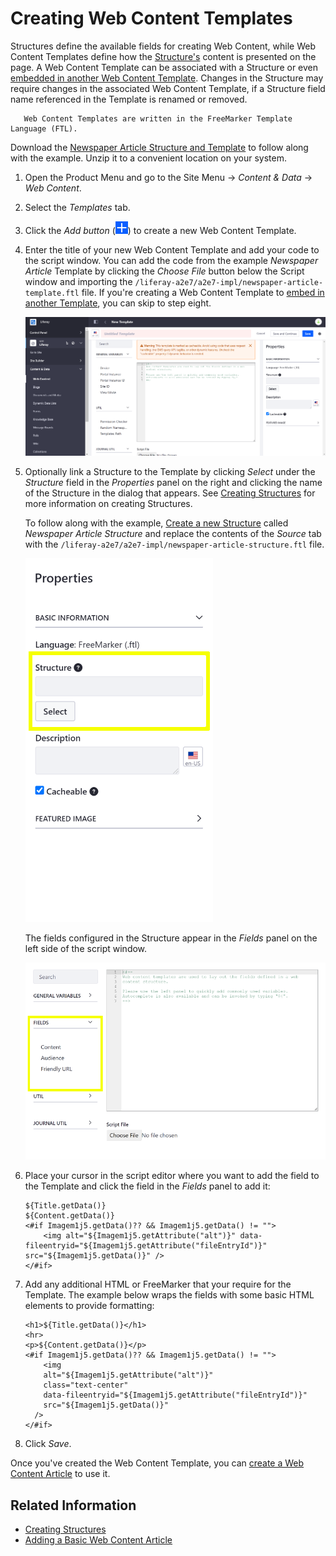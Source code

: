 # Creating Web Content Templates

Structures define the available fields for creating Web Content, while Web Content Templates define how the [Structure's](../web-content-structures/creating-structures.md) content is presented on the page. A Web Content Template can be associated with a Structure or even [embedded in another Web Content Template](./advanced-web-content-templates/embedding-web-content-templates.md). Changes in the Structure may require changes in the associated Web Content Template, if a Structure field name referenced in the Template is renamed or removed.

```note::
   Web Content Templates are written in the FreeMarker Template Language (FTL).
```

Download the [Newspaper Article Structure and Template](/dxp/7.x/en/content-authoring-and-management/web-content/user-guide/web-content-templates/creating-web-content-templates/liferay-a2e7.zip) to follow along with the example. Unzip it to a convenient location on your system. 

1. Open the Product Menu and go to the Site Menu &rarr; *Content & Data* &rarr; *Web Content*.
1. Select the *Templates* tab.
1. Click the *Add button* (![Add Template](../../../../images/icon-add.png)) to create a new Web Content Template.
1. Enter the title of your new Web Content Template and add your code to the script window. You can add the code from the example *Newspaper Article* Template by clicking the *Choose File* button below the Script window and importing the `/liferay-a2e7/a2e7-impl/newspaper-article-template.ftl` file. If you're creating a Web Content Template to [embed in another Template](./advanced-web-content-templates/embedding-web-content-templates.md), you can skip to step eight.

   ![Add your template code (FreeMarker) to the script window.](./creating-web-content-templates/images/01.png)

1. Optionally link a Structure to the Template by clicking *Select* under the *Structure* field in the *Properties* panel on the right and clicking the name of the Structure in the dialog that appears. See [Creating Structures](../web-content-structures/creating-structures.md) for more information on creating Structures.

   To follow along with the example, [Create a new Structure](../web-content-structures/creating-structures.md) called *Newspaper Article Structure* and replace the contents of the *Source* tab with the `/liferay-a2e7/a2e7-impl/newspaper-article-structure.ftl` file.
 
   ![You can link the Template to a Structure through the Properties panel.](./creating-web-content-templates/images/02.png)

   The fields configured in the Structure appear in the *Fields* panel on the left side of the script window.

   ![Available Structure field variables are added to the Fields panel on the left side of the Script window.](./creating-web-content-templates/images/03.png)

1. Place your cursor in the script editor where you want to add the field to the Template and click the field in the *Fields* panel to add it:

    ```markup
    ${Title.getData()}
    ${Content.getData()}
    <#if Imagem1j5.getData()?? && Imagem1j5.getData() != "">
    	<img alt="${Imagem1j5.getAttribute("alt")}" data-fileentryid="${Imagem1j5.getAttribute("fileEntryId")}" src="${Imagem1j5.getData()}" />
    </#if>
    ```

1. Add any additional HTML or FreeMarker that your require for the Template. The example below wraps the fields with some basic HTML elements to provide formatting: 

    ```markup
    <h1>${Title.getData()}</h1>
    <hr>
    <p>${Content.getData()}</p>
    <#if Imagem1j5.getData()?? && Imagem1j5.getData() != "">
    	<img 
        alt="${Imagem1j5.getAttribute("alt")}" 
        class="text-center" 
        data-fileentryid="${Imagem1j5.getAttribute("fileEntryId")}" 
        src="${Imagem1j5.getData()}" 
      />
    </#if>
    ```

1. Click *Save*.

Once you've created the Web Content Template, you can [create a Web Content Article](../web-content-articles/adding-a-basic-web-content-article.md) to use it.

## Related Information

* [Creating Structures](./creating-structures.md)
* [Adding a Basic Web Content Article](../web-content-articles/adding-a-basic-web-content-article.md)
